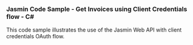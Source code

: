 ### Jasmin Code Sample - Get Invoices using Client Credentials flow - C#

This code sample illustrates the use of the Jasmin Web API with client credentials OAuth flow.